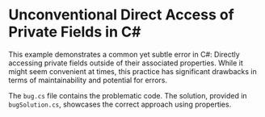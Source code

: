 # Unconventional Direct Access of Private Fields in C#

This example demonstrates a common yet subtle error in C#: Directly accessing private fields outside of their associated properties. While it might seem convenient at times, this practice has significant drawbacks in terms of maintainability and potential for errors.

The `bug.cs` file contains the problematic code.  The solution, provided in `bugSolution.cs`, showcases the correct approach using properties.